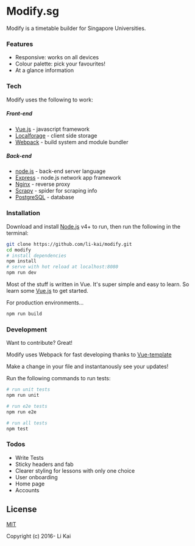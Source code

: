 # Modify.sg

Modify is a timetable builder for Singapore Universities.

### Features
  - Responsive: works on all devices
  - Colour palette: pick your favourites!
  - At a glance information

### Tech
Modify uses the following to work:
##### Front-end
* [Vue.js] - javascript framework
* [Localforage] - client side storage
* [Webpack] - build system and module bundler
##### Back-end
* [node.js] - back-end server language
* [Express] - node.js network app framework
* [Nginx] - reverse proxy
* [Scrapy] - spider for scraping info
* [PostgreSQL] - database

### Installation

Download and install [Node.js](https://docs.npmjs.com/getting-started/installing-node) v4+ to run, then run the following in the terminal:

```sh
git clone https://github.com/li-kai/modify.git
cd modify
# install dependencies
npm install
# serve with hot reload at localhost:8080
npm run dev
```
Most of the stuff is written in Vue. It's super simple and easy to learn. So learn some [Vue.js](https://laracasts.com/series/learning-vue-step-by-step) to get started.

For production environments...

```sh
npm run build
```

### Development

Want to contribute? Great!

Modify uses Webpack for fast developing thanks to [Vue-template](https://github.com/vuejs-templates/webpack)

Make a change in your file and instantanously see your updates!

Run the following commands to run tests:
```sh
# run unit tests
npm run unit

# run e2e tests
npm run e2e

# run all tests
npm test
```

### Todos

 - Write Tests
 - Sticky headers and fab
 - Clearer styling for lessons with only one choice
 - User onboarding
 - Home page
 - Accounts

License
----

[MIT](http://opensource.org/licenses/MIT)

Copyright (c) 2016- Li Kai

[//]: # (These are reference links used in the body of this note and get stripped out when the markdown processor does its job. There is no need to format nicely because it shouldn't be seen. Thanks SO - http://stackoverflow.com/questions/4823468/store-comments-in-markdown-syntax)

   [Vue.js]: <https://vuejs.org/>
   [Localforage]: <https://github.com/localForage/localForage>
   [Webpack]: <https://webpack.github.io/>
   [node.js]: <http://nodejs.org>
   [Nginx]: <https://www.nginx.com/>
   [Scrapy]: <http://scrapy.org/>
   [PostgreSQL]: <https://www.postgresql.org/>
   [express]: <http://expressjs.com>
